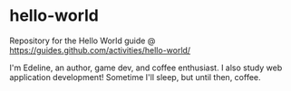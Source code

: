 # hello-world
Repository for the Hello World guide @ https://guides.github.com/activities/hello-world/

I'm Edeline, an author, game dev, and coffee enthusiast. I also study web application development! Sometime I'll sleep, but until then, coffee.
